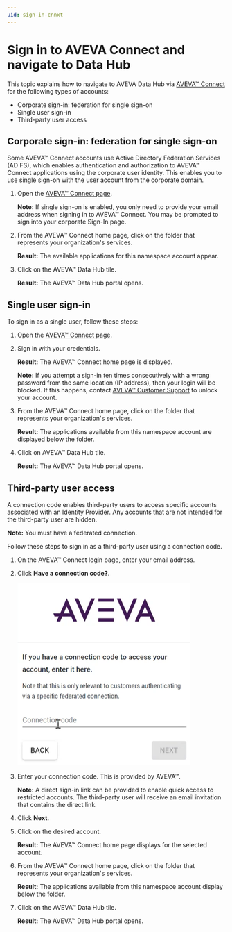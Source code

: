 ```yaml
---
uid: sign-in-cnnxt
---
```


# Sign in to AVEVA Connect and navigate to Data Hub 

This topic explains how to navigate to AVEVA Data Hub via [AVEVA™ Connect](https://connect.aveva.com/) for the following types of accounts:

* Corporate sign-in: federation for single sign-on
* Single user sign-in
* Third-party user access

## Corporate sign-in: federation for single sign-on

Some AVEVA™ Connect accounts use Active Directory Federation Services (AD FS), which enables authentication and authorization to AVEVA™ Connect applications using the corporate user identity. This enables you to use single sign-on with the user account from the corporate domain.

1. Open the [AVEVA™ Connect page](https://connect.aveva.com/). 

   **Note:** If single sign-on is enabled, you only need to provide your email address when signing in to AVEVA™ Connect. You may be prompted to sign into your corporate Sign-In page.

1. From the AVEVA™ Connect home page, click on the folder that represents your organization's services.
   
   **Result:** The available applications for this namespace account appear. 
     
1. Click on the AVEVA™ Data Hub tile.

   **Result:** The AVEVA™ Data Hub portal opens. 

## Single user sign-in

To sign in as a single user, follow these steps:

1. Open the [AVEVA™ Connect page](https://connect.aveva.com/). 

1. Sign in with your credentials. 
    
    **Result:** The AVEVA™ Connect home page is displayed.

    **Note:** If you attempt a sign-in ten times consecutively with a wrong password from the same location (IP address), then your login will be blocked. If this happens, contact [AVEVA™ Customer Support](https://softwaresupport.aveva.com) to unlock your account.

1. From the AVEVA™ Connect home page, click on the folder that represents your organization's services.
   
   **Result:** The applications available from this namespace account are displayed below the folder. 
     
1. Click on AVEVA™ Data Hub tile.

   **Result:** The AVEVA™ Data Hub portal opens. 

## Third-party user access

A connection code enables third-party users to access specific accounts associated with an Identity Provider. Any accounts that are not intended for the third-party user are hidden.

**Note:** You must have a federated connection.

Follow these steps to sign in as a third-party user using a connection code.

1.	On the AVEVA™ Connect login page, enter your email address.

1.	Click **Have a connection code?**.

    ![Connection code screen](./images/cnnxtn-code-3rd-party.png)

1.	Enter your connection code. This is provided by AVEVA™.
 
    **Note:** A direct sign-in link can be provided to enable quick access to restricted accounts. The third-party user will receive an email invitation that contains the direct link.

1.	Click **Next**.

1.	Click on the desired account.

    **Result:** The AVEVA™ Connect home page displays for the selected account.

1. From the AVEVA™ Connect home page, click on the folder that represents your organization's services.
   
   **Result:** The applications available from this namespace account display below the folder. 
     
1. Click on the AVEVA™ Data Hub tile.

   **Result:** The AVEVA™ Data Hub portal opens.
